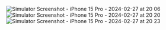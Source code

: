 ![Simulator Screenshot - iPhone 15 Pro - 2024-02-27 at 20 06](https://github.com/Gastonfoncea/TrackerExpenses/assets/57188392/b49ca579-3188-4850-ae85-c69624796840)
![Simulator Screenshot - iPhone 15 Pro - 2024-02-27 at 20 20](https://github.com/Gastonfoncea/TrackerExpenses/assets/57188392/dcc3a555-a7a1-443f-bd4b-20e58e93a924)
![Simulator Screenshot - iPhone 15 Pro - 2024-02-27 at 20 23](https://github.com/Gastonfoncea/TrackerExpenses/assets/57188392/4c34d8f6-eb5e-4867-8991-10ba0af33a35)
